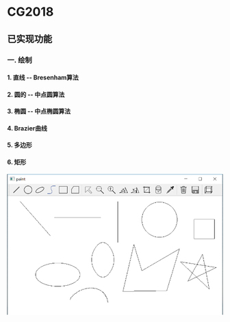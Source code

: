 # CG2018

## 已实现功能
### 一. 绘制
#### 1. 直线 -- Bresenham算法
#### 2. 圆的 -- 中点圆算法
#### 3. 椭圆 -- 中点椭圆算法
#### 4. Brazier曲线 
#### 5. 多边形 
#### 6. 矩形
![](https://github.com/cmyzld/CG2018/blob/master/screen/draw.png)
